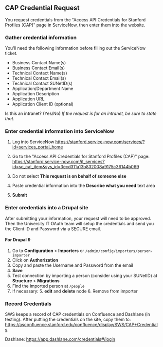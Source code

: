 

## CAP Credential Request
You request credentials from the "Access API Credentials for Stanford Profiles (CAP)" page in ServiceNow, then enter them into the website.

### Gather credential information
You'll need the following information before filling out the ServiceNow ticket.

* Business Contact Name(s)
* Business Contact Email(s)
* Technical Contact Name(s)
* Technical Contact Email(s)
* Technical Contact SUNetID(s)
* Application/Department Name
* Application Description
* Application URL
* Application Client ID (optional)

Is this an intranet? (Yes/No)
*If the request is for an intranet, be sure to state that.*

### Enter credential information into ServiceNow

1. Log into ServiceNow
https://stanford.service-now.com/services/?id=services_portal_home

1. Go to the "Access API Credentials for Stanford Profiles (CAP)" page:
https://stanford.service-now.com/it_services?id=sc_cat_item&sys_id=3ecd311a13b832008a9175c36144b069
1. Do not select **This request is on behalf of someone else**

1. Paste credential information into the **Describe what you need** text area
1. **Submit**

### Enter credentials into a Drupal site
After submitting your information, your request will need to be approved. Then the University IT OAuth team will setup the credentials and send you the Client ID and Password via a SECURE email.

#### For Drupal 9

1. Go to **Configuration** > **Importers** or `/admin/config/importers/person-importer`
1. Click on **Authorization**
1. Copy and paste the Username and Password from the email
1. **Save**
2. Test connection by importing a person (consider using your SUNetID) at **Structure** > **Migrations**
3. Find the imported person at `/people`
4. If necessary:
   5.  **edit** and **delete** node
   6. Remove from importer

### Record Credentials
SWS keeps a record of CAP credentials on Confluence and Dashlane (in testing). After putting the credentials on the site, copy them to:
https://asconfluence.stanford.edu/confluence/display/SWS/CAP+Credentials

Dashlane: https://app.dashlane.com/credentials#/login

